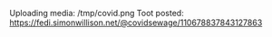 Uploading media: /tmp/covid.png
Toot posted: https://fedi.simonwillison.net/@covidsewage/110678837843127863

